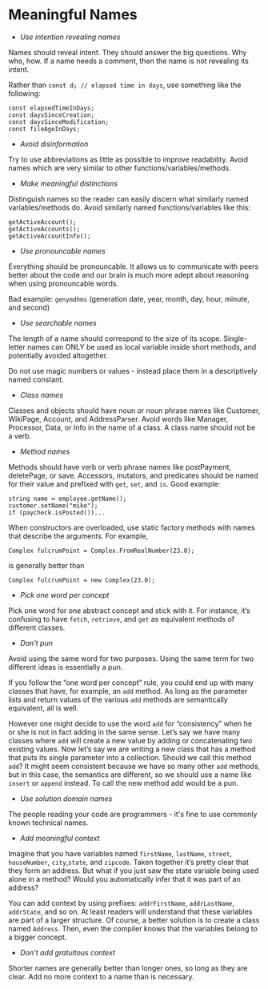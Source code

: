 # Meaningful Names

  * *Use intention revealing names*

Names should reveal intent. They should answer the big questions. Why who, how. If a name needs a comment, then the name is not revealing its intent.

Rather than `const d; // elapsed time in days`, use something like the following:

```
const elapsedTimeInDays;
const daysSinceCreation;
const daysSinceModification;
const fileAgeInDays;
```

  * *Avoid disinformation*

Try to use abbreviations as little as possible to improve readability. Avoid names which are very similar to other functions/variables/methods.

  * *Make meaningful distinctions*

Distinguish names so the reader can easily discern what similarly named variables/methods do. Avoid similarly named functions/variables like this:

```
getActiveAccount();
getActiveAccounts();
getActiveAccountInfo();
```

  * *Use pronouncable names*

 Everything should be pronouncable. It allows us to communicate with peers better about the code and our brain is much more adept about reasoning when using pronouncable words.

 Bad example: `genymdhms` (generation date, year, month, day, hour, minute, and second)

  * *Use searchable names*

The length of a name should correspond to the size of its scope. Single-letter names can ONLY be used as local variable inside short methods, and potentially avoided altogether.

Do not use magic numbers or values - instead place them in a descriptively named constant.

  * *Class names*

Classes and objects should have noun or noun phrase names like Customer, WikiPage,
Account, and AddressParser. Avoid words like Manager, Processor, Data, or Info in the name
of a class. A class name should not be a verb.

  * *Method names*

Methods should have verb or verb phrase names like postPayment, deletePage, or save.
Accessors, mutators, and predicates should be named for their value and prefixed with `get`,
`set`, and `is`. Good example:

```
string name = employee.getName();
customer.setName("mike");
if (paycheck.isPosted())...
```

When constructors are overloaded, use static factory methods with names that
describe the arguments. For example,

```
Complex fulcrumPoint = Complex.FromRealNumber(23.0);
```

is generally better than

```
Complex fulcrumPoint = new Complex(23.0);
```

  * *Pick one word per concept*

Pick one word for one abstract concept and stick with it. For instance, it’s confusing to
have `fetch`, `retrieve`, and `get` as equivalent methods of different classes.

  * *Don't pun*

Avoid using the same word for two purposes. Using the same term for two different ideas
is essentially a pun.

If you follow the “one word per concept” rule, you could end up with many classes
that have, for example, an `add` method. As long as the parameter lists and return values of
the various `add` methods are semantically equivalent, all is well.

However one might decide to use the word `add` for “consistency” when he or she is not
in fact adding in the same sense. Let’s say we have many classes where `add` will create a
new value by adding or concatenating two existing values. Now let’s say we are writing a
new class that has a method that puts its single parameter into a collection. Should we call
this method `add`? It might seem consistent because we have so many other `add` methods,
but in this case, the semantics are different, so we should use a name like `insert` or `append` instead. To call the new method add would be a pun.

  * *Use solution domain names*

The people reading your code are programmers - it's fine to use commonly known technical names.

  * *Add meaningful context*

Imagine that you have variables named `firstName`, `lastName`, `street`, `houseNumber`, `city`,`state`, and `zipcode`. Taken together it’s pretty clear that they form an address. But what if you just saw the state variable being used alone in a method? Would you automatically infer that it was part of an address?

You can add context by using prefixes: `addrFirstName`, `addrLastName`, `addrState`, and so
on. At least readers will understand that these variables are part of a larger structure. Of
course, a better solution is to create a class named `Address`. Then, even the compiler knows
that the variables belong to a bigger concept.

  * *Don't add gratuitous context*

Shorter names are generally better than longer ones, so long as they are clear. Add no
more context to a name than is necessary.